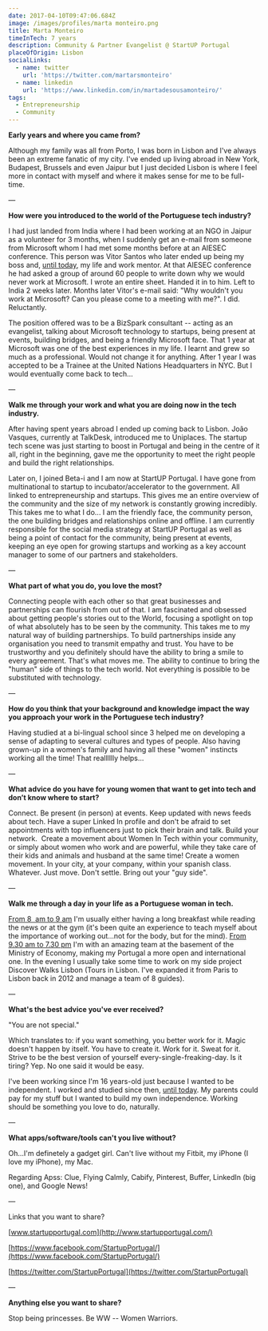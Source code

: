 ```yaml
---
date: 2017-04-10T09:47:06.684Z
image: /images/profiles/marta monteiro.png
title: Marta Monteiro
timeInTech: 7 years
description: Community & Partner Evangelist @ StartUP Portugal
placeOfOrigin: Lisbon
socialLinks:
  - name: twitter
    url: 'https://twitter.com/martarsmonteiro'
  - name: linkedin
    url: 'https://www.linkedin.com/in/martadesousamonteiro/'
tags:
  - Entrepreneurship
  - Community
---
```


**Early years and where you
came from?**

Although my family was all from Porto, I was born in Lisbon and I've always been an extreme fanatic of my city. I've ended up living abroad in New York, Budapest, Brussels and even Jaipur but I just decided Lisbon is where I feel more in contact with myself and where it makes sense for me to be full-time.

—

**How were you introduced
to the world of the Portuguese tech industry?**

I had just landed from India where I had been working at an NGO in Jaipur as a volunteer for 3 months, when I suddenly get an e-mail from someone from Microsoft whom I had met some months before at an AIESEC conference. This person was Vitor Santos who later ended up being my boss and, [until today](http://airmail.calendar/2017-04-06%2012:00:00%20WEST), my life and work mentor. At that AIESEC conference he had asked a group of around 60 people to write down why we would never work at Microsoft. I wrote an entire sheet. Handed it in to him. Left to India 2 weeks later. Months later Vitor's e-mail said: "Why wouldn't you work at Microsoft? Can you please come to a meeting with me?". I did. Reluctantly.

The position offered was to be a BizSpark consultant -- acting as an evangelist, talking about Microsoft technology to startups, being present at events, building bridges, and being a friendly Microsoft face. That 1 year at Microsoft was one of the best experiences in my life. I learnt and grew so much as a professional. Would not change it for anything. After 1 year I was accepted to be a Trainee at the United Nations Headquarters in NYC. But I would eventually come back to tech...

—

**Walk me through your work
and what you are doing now in the tech industry.**

After having spent years abroad I ended up coming back to Lisbon. João Vasques, currently at TalkDesk, introduced me to Uniplaces. The startup tech scene was just starting to boost in Portugal and being in the centre of it all, right in the beginning, gave me the opportunity to meet the right people and build the right relationships.

Later on, I joined Beta-i and I am now at StartUP Portugal. I have gone from multinational to startup to incubator/accelerator to the government. All linked to entrepreneurship and startups. This gives me an entire overview of the community and the size of my network is constantly growing incredibly.  This takes me to what I do... I am the friendly face, the community person,  the one building bridges and relationships online and offline. I am currently responsible for the social media strategy at StartUP Portugal as well as being a point of contact for the community, being present at events, keeping an eye open for growing startups and working as a key account manager to some of our partners and stakeholders.

—

**What part of what you do,
you love the most?**

Connecting people with each other so that great businesses and partnerships can flourish from out of that. I am fascinated and obsessed about getting people's stories out to the World, focusing a spotlight on top of what absolutely has to be seen by the community. This takes me to my natural way of building partnerships. To build partnerships inside any organisation you need to transmit empathy and trust. You have to be trustworthy and you definitely should have the ability to bring a smile to every agreement. That's what moves me. The ability to continue to bring the "human" side of things to the tech world. Not everything is possible to be substituted with technology. 

—

**How do you think that your
background and knowledge impact the way you approach your work in the
Portuguese tech industry?**

Having studied at a bi-lingual school since 3 helped me on developing a sense of adapting to several cultures and types of people. Also having grown-up in a women's family and having all these "women" instincts working all the time! That realllllly helps...

— 

**What advice do you have
for young women that want to get into tech and don’t know where to start?**

Connect. Be present (in person) at events. Keep updated with news feeds about tech. Have a super Linked In profile and don't be afraid to set appointments with top influencers just to pick their brain and talk. Build your network.  Create a movement about Women In Tech within your community, or simply about women who work and are powerful, while they take care of their kids and animals and husband at the same time! Create a women movement. In your city, at your company, within your spanish class. Whatever. Just move. Don't settle. Bring out your "guy side".

—

**Walk me through a day in
your life as a Portuguese woman in tech.**

[From 8  am to 9 am](http://airmail.calendar/2017-04-06%2008:00:00%20WEST) I'm usually either having a long breakfast while reading the news or at the gym (it's been quite an experience to teach myself about the importance of working out...not for the body, but for the mind). [From 9.30 am to 7.30 pm](http://airmail.calendar/2017-04-06%2009:30:00%20WEST) I'm with an amazing team at the basement of the Ministry of Economy, making my Portugal a more open and international one. In the evening I usually take some time to work on my side project Discover Walks Lisbon (Tours in Lisbon. I've expanded it from Paris to Lisbon back in 2012 and manage a team of 8 guides).

— 

**What's the best advice
you've ever received?**

"You are not special." 

Which translates to: if you want something, you better work for it. Magic doesn't happen by itself. You have to create it. Work for it. Sweat for it. Strive to be the best version of yourself every-single-freaking-day. Is it tiring? Yep. No one said it would be easy.

I've been working since I'm 16 years-old just because I wanted to be independent. I worked and studied since then, [until today](http://airmail.calendar/2017-04-06%2012:00:00%20WEST). My parents could pay for my stuff but I wanted to build my own independence. Working should be something you love to do, naturally.

—

**What apps/software/tools
can't you live without?**

Oh...I'm definetely a gadget girl. Can't live without my Fitbit, my iPhone (I love my iPhone), my Mac. 

Regarding Apss: Clue, Flying Calmly, Cabify, Pinterest, Buffer, LinkedIn (big one), and Google News!

—

Links that you want to share?

[www.startupportugal.com](http://www.startupportugal.com/)

[https://www.facebook.com/StartupPortugal/](https://www.facebook.com/StartupPortugal/)

[https://twitter.com/StartupPortugal](https://twitter.com/StartupPortugal)

—

**Anything
else you want to share?**

Stop being princesses. Be WW -- Women Warriors.